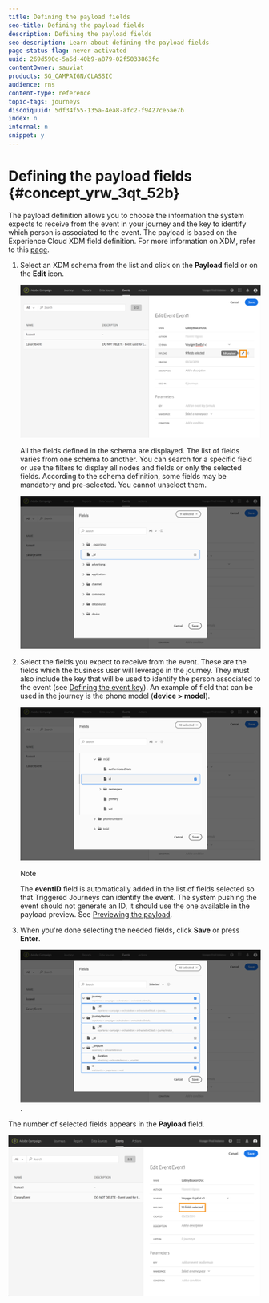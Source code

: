 ```yaml
---
title: Defining the payload fields
seo-title: Defining the payload fields
description: Defining the payload fields
seo-description: Learn about defining the payload fields
page-status-flag: never-activated
uuid: 269d590c-5a6d-40b9-a879-02f5033863fc
contentOwner: sauviat
products: SG_CAMPAIGN/CLASSIC
audience: rns
content-type: reference
topic-tags: journeys
discoiquuid: 5df34f55-135a-4ea8-afc2-f9427ce5ae7b
index: n
internal: n
snippet: y
---
```


# Defining the payload fields {#concept_yrw_3qt_52b}

The payload definition allows you to choose the information the system expects to receive from the event in your journey and the key to identify which person is associated to the event. The payload is based on the Experience Cloud XDM field definition. For more information on XDM, refer to this [page](https://www.adobe.io/apis/cloudplatform/dataservices/xdm.html).

1. Select an XDM schema from the list and click on the **Payload** field or on the **Edit** icon.

    ![](../assets/journey8.png)

    All the fields defined in the schema are displayed. The list of fields varies from one schema to another. You can search for a specific field or use the filters to display all nodes and fields or only the selected fields. According to the schema definition, some fields may be mandatory and pre-selected. You cannot unselect them. 

    ![](../assets/journey9.png)

1. Select the fields you expect to receive from the event. These are the fields which the business user will leverage in the journey. They must also include the key that will be used to identify the person associated to the event (see [Defining the event key](eventkey.md#concept_ond_hqt_52b)). An example of field that can be used in the journey is the phone model (__device > model__).

    ![](../assets/journey10.png)

    >[!NOTE]
    >
    >The **eventID** field is automatically added in the list of fields selected so that Triggered Journeys can identify the event. The system pushing the event should not generate an ID, it should use the one available in the payload preview. See [Previewing the payload](eventpayloadpreview.md#concept_jgf_4yk_4fb).

1. When you're done selecting the needed fields, click **Save** or press **Enter**.

    ![](../assets/journey11.png).

The number of selected fields appears in the **Payload** field.

![](../assets/journey12.png)
